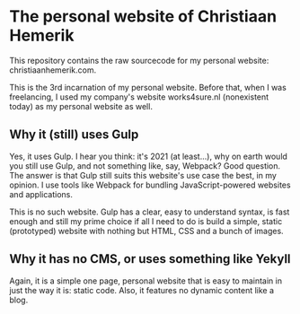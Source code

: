 # The personal website of Christiaan Hemerik

This repository contains the raw sourcecode for my personal website: christiaanhemerik.com.

This is the 3rd incarnation of my personal website. Before that, when I was freelancing, I used my company's website works4sure.nl (nonexistent today) as my personal website as well.

## Why it (still) uses Gulp

Yes, it uses Gulp. I hear you think: it's 2021 (at least...), why on earth would you still use Gulp, and not something like, say, Webpack? Good question. The answer is that Gulp still suits this website's use case the best, in my opinion. I use tools like Webpack for bundling JavaScript-powered websites and applications.

This is no such website. Gulp has a clear, easy to understand syntax, is fast enough and still my prime choice if all I need to do is build a simple, static (prototyped) website with nothing but HTML, CSS and a bunch of images.

## Why it has no CMS, or uses something like Yekyll

Again, it is a simple one page, personal website that is easy to maintain in just the way it is: static code. Also, it features no dynamic content like a blog.
